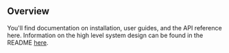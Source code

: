 ## Overview

You'll find documentation on installation, user guides, and the API reference
here. Information on the high level system design can be found in the README
[here](https://github.com/shauryapednekar1/text-ingestion-pipeline/tree/user/shaurya/add-load-framework). 
